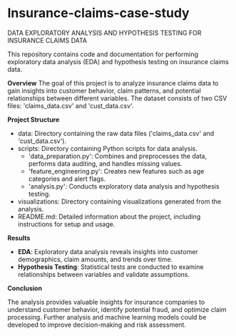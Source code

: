 # Insurance-claims-case-study
DATA EXPLORATORY ANALYSIS AND HYPOTHESIS TESTING FOR INSURANCE CLAIMS DATA

This repository contains code and documentation for performing exploratory data analysis (EDA) and hypothesis testing on insurance claims data.

**Overview**
The goal of this project is to analyze insurance claims data to gain insights into customer behavior, claim patterns, and potential relationships between different variables. The dataset consists of two CSV files: 'claims_data.csv' and 'cust_data.csv'.

**Project Structure**
* data: Directory containing the raw data files ('claims_data.csv' and 'cust_data.csv').
* scripts: Directory containing Python scripts for data analysis.
  * 'data_preparation.py': Combines and preprocesses the data, performs data auditing, and handles missing values.
  * 'feature_engineering.py': Creates new features such as age categories and alert flags.
  * 'analysis.py': Conducts exploratory data analysis and hypothesis testing.
* visualizations: Directory containing visualizations generated from the analysis.
* README.md: Detailed information about the project, including instructions for setup and usage.

**Results**

* **EDA**: Exploratory data analysis reveals insights into customer demographics, claim amounts, and trends over time.
* **Hypothesis Testing**: Statistical tests are conducted to examine relationships between variables and validate assumptions.


**Conclusion**

The analysis provides valuable insights for insurance companies to understand customer behavior, identify potential fraud, and optimize claim processing. Further analysis and machine learning models could be developed to improve decision-making and risk assessment.
